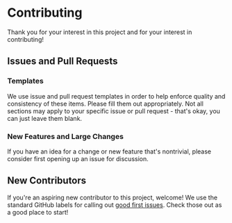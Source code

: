 # Contributing

Thank you for your interest in this project and for your interest in contributing!

## Issues and Pull Requests

### Templates

We use issue and pull request templates in order to help enforce quality and consistency of these items.
Please fill them out appropriately.
Not all sections may apply to your specific issue or pull request - that's okay, you can just leave them blank.

### New Features and Large Changes

If you have an idea for a change or new feature that's nontrivial, please consider first opening up an issue for discussion.

## New Contributors

If you're an aspiring new contributor to this project, welcome!
We use the standard GitHub labels for calling out [good first issues](https://github.com/containership/kubectl-ssh/labels/good%20first%20issue).
Check those out as a good place to start!
